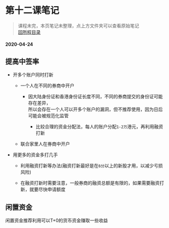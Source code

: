 # 第十二课笔记

> 课程未完，本页笔记未整理，点上方文件夹可以查看原始笔记<br/>[回所程目录](/ichangtou/stock/hk_stock_newlucky/README.md)

#### 2020-04-24

## 提高中签率

+ 开多个账户同时打新

  - 一个人在不同的券商中开户

    + 因大陆身份证和香港身份证长度不同，不同的券商提交的身份证可能存在差异，<br/>所以会存在一个人可以开多个账户的漏洞，但不推荐使用，因为日后可能会被规范化监管

      - 比较合理的资金分配法，每人的账户分配`1-2万`港元，再利用融资打新

  - 联合家里人在券商中开户

+ 用更多的资金多打几手

  - 利用融资打新等办法(融资打新最好是在`6分`以上的新股才用，以减少亏损风险)

  - 在融资打新时需要注意，一般券商的融资总额是有限的，如果需要融资打新，就要尽快申请额度

## 闲置资金

闲置资金推荐利用可以T+0的货币资金赚取一些收益
